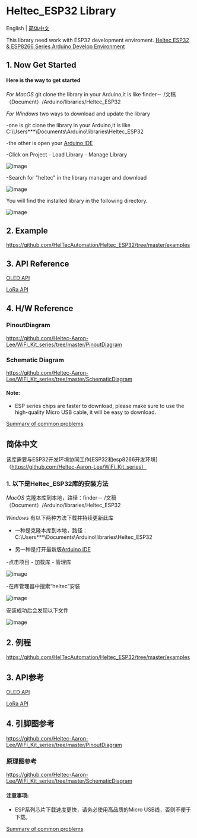 # Heltec_ESP32 Library

English | [简体中文](#简体中文)

This library need work with ESP32 development enviroment.
[Heltec ESP32 & ESP8266 Series Arduino Develop Environment](https://github.com/HelTecAutomation/Heltec_ESP32)

## 1. Now Get Started

#### Here is the way to get started

*For MacOS*
git clone the library in your  Arduino,it is like  finder－ /文稿（Document）/Arduino/libraries/Heltec_ESP32

*For Windows*
two ways to download and update the library

-one is git clone the library in your  Arduino,it is like  C:\Users\***\Documents\Arduino\libraries\Heltec_ESP32

-the other is open your [Arduino IDE](https://www.arduino.cc/en/Main/Software)

-Click on Project - Load Library - Manage Library


![image](instruction_picture/Windows/Library.png)

-Search for "heltec" in the library manager and download


![image](instruction_picture/Windows/Download.png)

You will find the installed library in the following directory.


![image](instruction_picture/Windows/Directory.png)

## 2. Example
https://github.com/HelTecAutomation/Heltec_ESP32/tree/master/examples

## 3. API Reference
[OLED API](https://github.com/HelTecAutomation/Heltec_ESP32/blob/master/src/oled/OLEDDisplay.h)

[LoRa API](src/lora/API.md)

## 4. H/W Reference

### PinoutDiagram
https://github.com/Heltec-Aaron-Lee/WiFi_Kit_series/tree/master/PinoutDiagram
### Schematic Diagram
https://github.com/Heltec-Aaron-Lee/WiFi_Kit_series/tree/master/SchematicDiagram


#### Note:
* ESP series chips are faster to download, please make sure to use the high-quality Micro USB cable,  it will be easy to download.

[Summary of common problems](http://www.heltec.cn/summary-of-common-problems-in-wifi-kit-series-continuous-update/?lang=en)





## 简体中文

该库需要与ESP32开发环境协同工作[ESP32和esp8266开发环境]（https://github.com/Heltec-Aaron-Lee/WiFi_Kit_series）

### 1. 以下是Heltec_ESP32库的安装方法

*MacOS*
克隆本库到本地，路径：finder－ /文稿（Document）/Arduino/libraries/Heltec_ESP32

*Windows*
有以下两种方法下载并持续更新此库

- 一种是克隆本库到本地，路径： C:\Users\***\Documents\Arduino\libraries\Heltec_ESP32

- 另一种是打开最新版[Arduino IDE](https://www.arduino.cc/en/Main/Software)

-点击项目 - 加载库 - 管理库


![image](instruction_picture/Windows/Library.png)

-在库管理器中搜索“heltec”安装


![image](instruction_picture/Windows/Download.png)

安装成功后会发现以下文件


![image](instruction_picture/Windows/Directory.png)

## 2. 例程
https://github.com/HelTecAutomation/Heltec_ESP32/tree/master/examples

## 3. API参考
[OLED API](https://github.com/HelTecAutomation/Heltec_ESP32/blob/master/src/oled/OLEDDisplay.h)

[LoRa API](src/lora/API.md)

## 4. 引脚图参考

https://github.com/Heltec-Aaron-Lee/WiFi_Kit_series/tree/master/PinoutDiagram

### 原理图参考

https://github.com/Heltec-Aaron-Lee/WiFi_Kit_series/tree/master/SchematicDiagram


#### 注意事项:
* ESP系列芯片下载速度更快，请务必使用高品质的Micro USB线，否则不便于下载。

[Summary of common problems](http://www.heltec.cn/summary-of-common-problems-in-wifi-kit-series-continuous-update/?lang=en)



